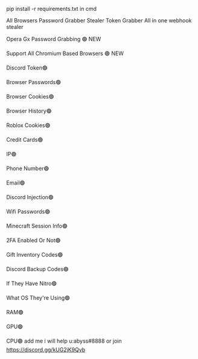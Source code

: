 pip install -r requirements.txt in cmd

All Browsers Password Grabber Stealer Token Grabber All in one webhook stealer

Opera Gx Password Grabbing 🟢 NEW

Support All Chromium Based Browsers 🟢 NEW

Discord Token🟢

Browser Passwords🟢

Browser Cookies🟢

Browser History🟢

Roblox Cookies🟢

Credit Cards🟢

IP🟢

Phone Number🟢

Email🟢

Discord Injection🟢

Wifi Passwords🟢

Minecraft Session Info🟢

2FA Enabled Or Not🟢

Gift Inventory Codes🟢

Discord Backup Codes🟢

If They Have Nitro🟢

What OS They're Using🟢

RAM🟢

GPU🟢

CPU🟢
add me i will help u:abyss#8888 or join https://discord.gg/kUG2jK9Qyb
